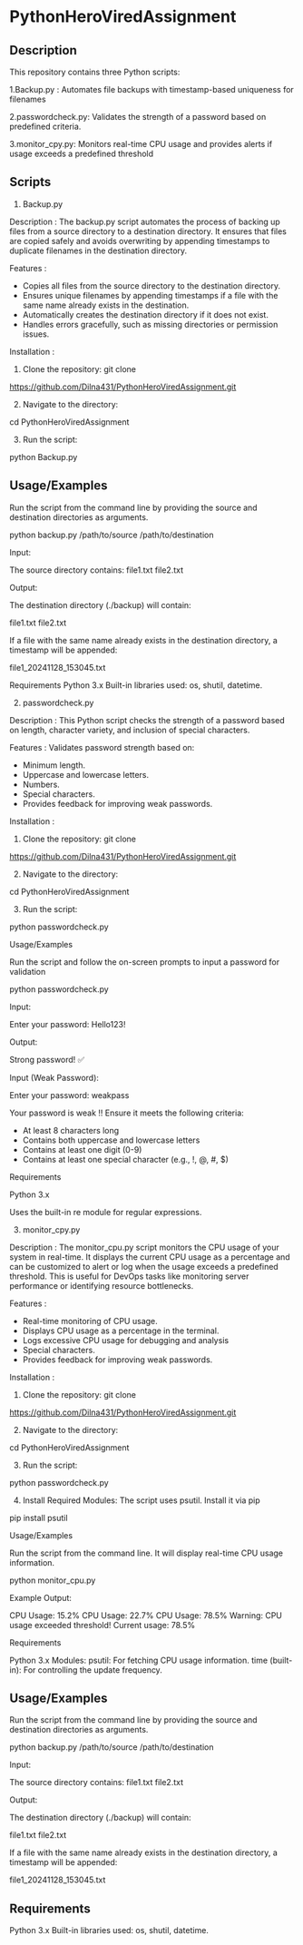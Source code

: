 
# PythonHeroViredAssignment

## Description

This repository contains three Python scripts:

1.Backup.py : Automates file backups with timestamp-based uniqueness for filenames

2.passwordcheck.py: Validates the strength of a password based on predefined criteria.

3.monitor_cpy.py: Monitors real-time CPU usage and provides alerts if usage exceeds a predefined threshold


## Scripts

1. Backup.py

Description : The backup.py script automates the process of backing up files from a source directory to a destination directory. It ensures that files are copied safely and avoids overwriting by appending timestamps to duplicate filenames in the destination directory.

Features :

- Copies all files from the source directory to the destination   directory.
- Ensures unique filenames by appending timestamps if a file with the same name already exists in the destination.
- Automatically creates the destination directory if it does not exist.
- Handles errors gracefully, such as missing directories or permission issues.

Installation : 

1. Clone the repository: git clone

 https://github.com/Dilna431/PythonHeroViredAssignment.git

2. Navigate to the directory:
   
cd PythonHeroViredAssignment

3. Run the script:

python Backup.py

## Usage/Examples

Run the script from the command line by providing the source and destination directories as arguments.

python backup.py /path/to/source /path/to/destination

Input:

The source directory contains:
file1.txt
file2.txt

Output:

The destination directory (./backup) will contain:

file1.txt
file2.txt

If a file with the same name already exists in the destination directory, a timestamp will be appended:

file1_20241128_153045.txt

Requirements
Python 3.x
Built-in libraries used: os, shutil, datetime.

2. passwordcheck.py

Description : This Python script checks the strength of a password based on length, character variety, and inclusion of special characters.

Features : Validates password strength based on:
- Minimum length.
- Uppercase and lowercase letters.
- Numbers.
- Special characters.
- Provides feedback for improving weak passwords.

Installation : 

1. Clone the repository: git clone

 https://github.com/Dilna431/PythonHeroViredAssignment.git

2. Navigate to the directory:
   
cd PythonHeroViredAssignment

3. Run the script:

python passwordcheck.py

Usage/Examples

Run the script and follow the on-screen prompts to input a password for validation

python passwordcheck.py

Input:

Enter your password: Hello123!

Output:

Strong password! ✅

Input (Weak Password):

Enter your password: weakpass

Your password is weak !! Ensure it meets the following criteria:
- At least 8 characters long
- Contains both uppercase and lowercase letters
- Contains at least one digit (0-9)
- Contains at least one special character (e.g., !, @, #, $)

Requirements

Python 3.x

Uses the built-in re module for regular expressions.

3. monitor_cpy.py

Description : The monitor_cpu.py script monitors the CPU usage of your system in real-time. It displays the current CPU usage as a percentage and can be customized to alert or log when the usage exceeds a predefined threshold. This is useful for DevOps tasks like monitoring server performance or identifying resource bottlenecks.

Features : 
- Real-time monitoring of CPU usage.
- Displays CPU usage as a percentage in the terminal.
- Logs excessive CPU usage for debugging and analysis 
- Special characters.
- Provides feedback for improving weak passwords.

Installation : 

1. Clone the repository: git clone

 https://github.com/Dilna431/PythonHeroViredAssignment.git

2. Navigate to the directory:
   
cd PythonHeroViredAssignment

3. Run the script:

python passwordcheck.py

4. Install Required Modules: The script uses psutil. Install it via pip

pip install psutil


Usage/Examples

Run the script from the command line. It will display real-time CPU usage information.

python monitor_cpu.py

Example Output:

CPU Usage: 15.2%
CPU Usage: 22.7%
CPU Usage: 78.5%
Warning: CPU usage exceeded threshold! Current usage: 78.5%

Requirements

Python 3.x
Modules:
psutil: For fetching CPU usage information.
time (built-in): For controlling the update frequency.

## Usage/Examples

Run the script from the command line by providing the source and destination directories as arguments.

python backup.py /path/to/source /path/to/destination

Input:

The source directory contains:
file1.txt
file2.txt

Output:

The destination directory (./backup) will contain:

file1.txt
file2.txt

If a file with the same name already exists in the destination directory, a timestamp will be appended:

file1_20241128_153045.txt


## Requirements

Python 3.x
Built-in libraries used: os, shutil, datetime.
